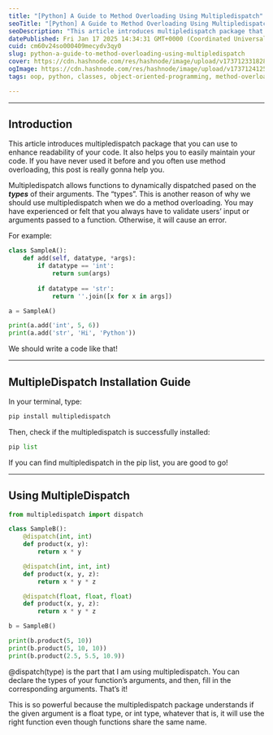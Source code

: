 ```yaml
---
title: "[Python] A Guide to Method Overloading Using Multipledispatch"
seoTitle: "[Python] A Guide to Method Overloading Using Multipledispatch"
seoDescription: "This article introduces multipledispatch package that you can use to enhance readability of your code. It also helps you to easily maintain your code. If yo"
datePublished: Fri Jan 17 2025 14:34:31 GMT+0000 (Coordinated Universal Time)
cuid: cm60v24so000409mecydv3qy0
slug: python-a-guide-to-method-overloading-using-multipledispatch
cover: https://cdn.hashnode.com/res/hashnode/image/upload/v1737123318282/606e1752-2aef-4544-929f-bec3c46ba44e.jpeg
ogImage: https://cdn.hashnode.com/res/hashnode/image/upload/v1737124125454/b87be5c3-1b63-4d08-bcf5-077413df738b.jpeg
tags: oop, python, classes, object-oriented-programming, method-overloading, multipledispatch, multiple-dispatch

---
```


---

## Introduction

This article introduces multipledispatch package that you can use to enhance readability of your code. It also helps you to easily maintain your code. If you have never used it before and you often use method overloading, this post is really gonna help you.

Multipledispatch allows functions to dynamically dispatched pased on the ***types*** of their arguments. The “types”. This is another reason of why we should use multipledispatch when we do a method overloading. You may have experienced or felt that you always have to validate users’ input or arguments passed to a function. Otherwise, it will cause an error.

For example:

```python
class SampleA():
    def add(self, datatype, *args):
        if datatype == 'int':
            return sum(args)
        
        if datatype == 'str':
            return ''.join([x for x in args])

a = SampleA()

print(a.add('int', 5, 6))
print(a.add('str', 'Hi', 'Python'))
```

We should write a code like that!

---

## MultipleDispatch Installation Guide

In your terminal, type:

```python
pip install multipledispatch
```

Then, check if the multipledispatch is successfully installed:

```python
pip list
```

If you can find multipledispatch in the pip list, you are good to go!

---

## Using MultipleDispatch

```python
from multipledispatch import dispatch

class SampleB():
    @dispatch(int, int)
    def product(x, y):
        return x * y

    @dispatch(int, int, int)
    def product(x, y, z):
        return x * y * z

    @dispatch(float, float, float)
    def product(x, y, z):
        return x * y * z

b = SampleB()

print(b.product(5, 10))
print(b.product(5, 10, 10))
print(b.product(2.5, 5.5, 10.9))
```

@dispatch(type) is the part that I am using multipledispatch. You can declare the types of your function’s arguments, and then, fill in the corresponding arguments. That’s it!

This is so powerful because the multipledispatch package understands if the given argument is a float type, or int type, whatever that is, it will use the right function even though functions share the same name.
